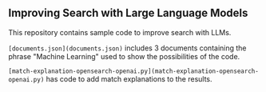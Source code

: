 ## Improving Search with Large Language Models
This repository contains sample code to improve search with LLMs.

`[documents.json](documents.json)` includes 3 documents containing the phrase "Machine Learning" used to show the possibilities of the code.

`[match-explanation-opensearch-openai.py](match-explanation-opensearch-openai.py)` has code to add match explanations to the results.